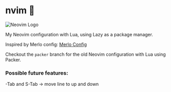 # nvim 🚀

![Neovim Logo](https://neovim.io/logos/neovim-logo-300x87.png)

My Neovim configuration with Lua, using Lazy as a package manager.

Inspired by Merlo config: [Merlo Config](https://gitlab.com/malisoftbo/dotfiles/-/tree/master/nvim?ref_type=heads)

Checkout the `packer` branch for the old Neovim configuration with Lua using Packer.

### Possible future features:

-Tab and S-Tab -> move line to up and down

